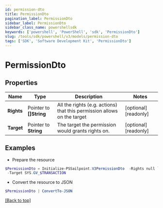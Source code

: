 ```yaml
---
id: permission-dto
title: PermissionDto
pagination_label: PermissionDto
sidebar_label: PermissionDto
sidebar_class_name: powershellsdk
keywords: ['powershell', 'PowerShell', 'sdk', 'PermissionDto'] 
slug: /tools/sdk/powershell/v3/models/permission-dto
tags: ['SDK', 'Software Development Kit', 'PermissionDto']
---
```



# PermissionDto

## Properties

Name | Type | Description | Notes
------------ | ------------- | ------------- | -------------
**Rights** |  Pointer to **[]String** | All the rights (e.g. actions) that this permission allows on the target | [optional] [readonly] 
**Target** |  Pointer to **String** | The target the permission would grants rights on. | [optional] [readonly] 

## Examples

- Prepare the resource
```powershell
$PermissionDto = Initialize-PSSailpoint.V3PermissionDto  -Rights null `
 -Target SYS.GV_$TRANSACTION
```

- Convert the resource to JSON
```powershell
$PermissionDto | ConvertTo-JSON
```


[[Back to top]](#) 

